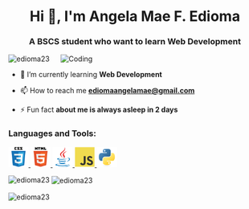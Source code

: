 <h1 align="center">Hi 👋, I'm Angela Mae F. Edioma</h1>
<h3 align="center">A BSCS student who want to learn Web Development</h3>
<img align="right" alt="Coding" width="400" src="https://miro.medium.com/max/1600/0*K2WLMTExLyida7OR.gif">

<p align="left"> <img src="https://komarev.com/ghpvc/?username=edioma23&label=Profile%20views&color=0e75b6&style=flat" alt="edioma23" /> </p>

- 🌱 I’m currently learning **Web Development**

- 📫 How to reach me **ediomaangelamae@gmail.com**

- ⚡ Fun fact **about me is always asleep in 2 days**

<p align="left">
</p>

<h3 align="left">Languages and Tools:</h3>
<p align="left"> <a href="https://www.w3schools.com/css/" target="_blank" rel="noreferrer"> <img src="https://raw.githubusercontent.com/devicons/devicon/master/icons/css3/css3-original-wordmark.svg" alt="css3" width="40" height="40"/> </a> <a href="https://www.w3.org/html/" target="_blank" rel="noreferrer"> <img src="https://raw.githubusercontent.com/devicons/devicon/master/icons/html5/html5-original-wordmark.svg" alt="html5" width="40" height="40"/> </a> <a href="https://www.java.com" target="_blank" rel="noreferrer"> <img src="https://raw.githubusercontent.com/devicons/devicon/master/icons/java/java-original.svg" alt="java" width="40" height="40"/> </a> <a href="https://developer.mozilla.org/en-US/docs/Web/JavaScript" target="_blank" rel="noreferrer"> <img src="https://raw.githubusercontent.com/devicons/devicon/master/icons/javascript/javascript-original.svg" alt="javascript" width="40" height="40"/> </a> <a href="https://www.python.org" target="_blank" rel="noreferrer"> <img src="https://raw.githubusercontent.com/devicons/devicon/master/icons/python/python-original.svg" alt="python" width="40" height="40"/> </a> </p>

<p><img align="left" src="https://github-readme-stats.vercel.app/api/top-langs?username=edioma23&show_icons=true&locale=en&layout=compact" alt="edioma23" /></p>

<p>&nbsp;<img align="center" src="https://github-readme-stats.vercel.app/api?username=edioma23&show_icons=true&locale=en" alt="edioma23" /></p>

<p><img align="center" src="https://github-readme-streak-stats.herokuapp.com/?user=edioma23&" alt="edioma23" /></p>
